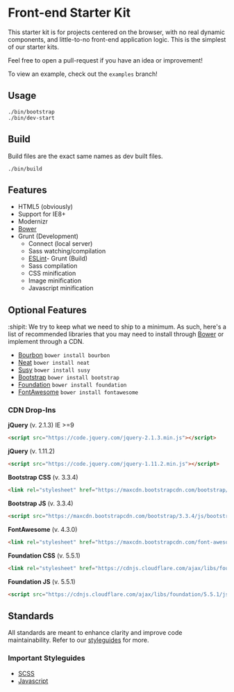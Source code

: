 # Front-end Starter Kit
This starter kit is for projects centered on the browser, with no real dynamic
components, and little-to-no front-end application logic. This is the simplest
of our starter kits.

Feel free to open a pull-request if you have an idea or improvement!

To view an example, check out the `examples` branch!

## Usage
```
./bin/bootstrap
./bin/dev-start
```

## Build
Build files are the exact same names as dev built files.
```
./bin/build
```

## Features
- HTML5 (obviously)
- Support for IE8+
- Modernizr
- [Bower](http://bower.io)
- Grunt (Development)
  - Connect (local server)
  - Sass watching/compilation
  - [ESLint](http://eslint.org/)- Grunt (Build)
  - Sass compilation
  - CSS minification
  - Image minification
  - Javascript minification

## Optional Features
:shipit: We try to keep what we need to ship to a minimum. As such, here's a
list of recommended libraries that you may need to install through
[Bower](http://bower.io) or implement through a CDN.

- [Bourbon](http://bourbon.io/) `bower install bourbon`
- [Neat](http://neat.bourbon.io/) `bower install neat`
- [Susy](http://susy.oddbird.net/) `bower install susy`
- [Bootstrap](http://getbootstrap.com/getting-started/) `bower install bootstrap`
- [Foundation](http://foundation.zurb.com/) `bower install foundation`
- [FontAwesome](http://fortawesome.github.io/Font-Awesome/icons/) `bower install fontawesome`

### CDN Drop-Ins
**jQuery** (v. 2.1.3) IE >=9
```html
<script src="https://code.jquery.com/jquery-2.1.3.min.js"></script>
```
**jQuery** (v. 1.11.2)
```html
<script src="https://code.jquery.com/jquery-1.11.2.min.js"></script>
```
**Bootstrap CSS** (v. 3.3.4)
```html
<link rel="stylesheet" href="https://maxcdn.bootstrapcdn.com/bootstrap/3.3.4/css/bootstrap.min.css">
```
**Bootstrap JS** (v. 3.3.4)
```html
<script src="https://maxcdn.bootstrapcdn.com/bootstrap/3.3.4/js/bootstrap.min.js"></script>
```
**FontAwesome** (v. 4.3.0)
```html
<link rel="stylesheet" href="https://maxcdn.bootstrapcdn.com/font-awesome/4.3.0/css/font-awesome.min.css">
```
**Foundation CSS** (v. 5.5.1)
```html
<link rel="stylesheet" href="https://cdnjs.cloudflare.com/ajax/libs/foundation/5.5.1/css/foundation.min.css">
```
**Foundation JS** (v. 5.5.1)
```html
<script src="https://cdnjs.cloudflare.com/ajax/libs/foundation/5.5.1/js/foundation.min.js"></script>
```

## Standards
All standards are meant to enhance clarity and improve code maintainability.
Refer to our [styleguides](https://github.com/sq1agency/guides/tree/master/style) for more.

### Important Styleguides
- [SCSS](https://github.com/sq1agency/guides/blob/master/style/Sass.md)
- [Javascript](https://github.com/sq1agency/guides/blob/master/style/Javascript.md)
